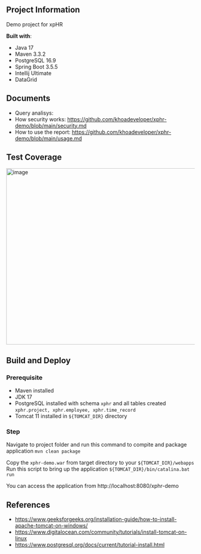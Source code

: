 ## Project Information

Demo project for xpHR

**Built with**:
- Java 17
- Maven 3.3.2
- PostgreSQL 16.9
- Spring Boot 3.5.5
- Intellij Ultimate
- DataGrid
## Documents

- Query analisys:
- How security works: https://github.com/khoadeveloper/xphr-demo/blob/main/security.md
- How to use the report: https://github.com/khoadeveloper/xphr-demo/blob/main/usage.md

## Test Coverage
<img width="1326" height="470" alt="image" src="https://github.com/user-attachments/assets/8c2d76e9-c64b-45ec-82ff-61da5056159c" />

## Build and Deploy

### Prerequisite
- Maven installed
- JDK 17
- PostgreSQL installed with schema `xphr` and all tables created `xphr.project, xphr.employee, xphr.time_record`
- Tomcat 11 installed in `${TOMCAT_DIR}` directory


### Step
Navigate to project folder and run this command to compite and package application
`mvn clean package`

Copy the `xphr-demo.war` from target directory to your `${TOMCAT_DIR}/webapps`
Run this script to bring up the application `${TOMCAT_DIR}/bin/catalina.bat run`

You can access the application from http://localhost:8080/xphr-demo

## References
- https://www.geeksforgeeks.org/installation-guide/how-to-install-apache-tomcat-on-windows/
- https://www.digitalocean.com/community/tutorials/install-tomcat-on-linux
- https://www.postgresql.org/docs/current/tutorial-install.html
